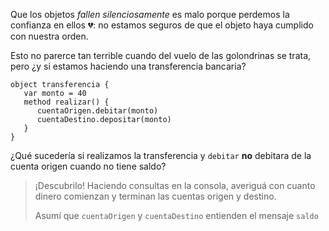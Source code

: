 Que los objetos _fallen silenciosamente_ es malo porque perdemos la confianza en ellos :broken_heart:: no estamos seguros de que el objeto haya cumplido con nuestra orden. 

Esto no parerce tan terrible cuando del vuelo de las golondrinas se trata, pero ¿y si estamos haciendo una transferencia bancaria? 

```wollok
object transferencia {
   var monto = 40
   method realizar() {
      cuentaOrigen.debitar(monto)
      cuentaDestino.depositar(monto)
   }
}
```

¿Qué sucedería si realizamos la transferencia y `debitar` **no** debitara de la cuenta origen cuando no tiene saldo?

> ¡Descubrilo! Haciendo consultas en la consola, averiguá con cuanto dinero comienzan y terminan las cuentas origen y destino. 
>
> Asumí que `cuentaOrigen` y `cuentaDestino` entienden el mensaje `saldo`


